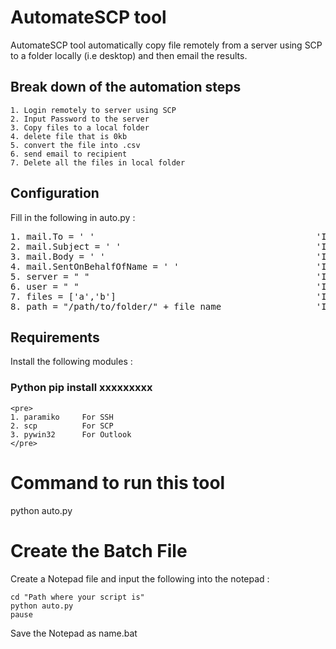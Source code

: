 # AutomateSCP tool

AutomateSCP tool automatically copy file remotely from a server using SCP to a folder locally (i.e desktop) and then email the results.

## Break down of the automation steps
````
1. Login remotely to server using SCP
2. Input Password to the server
3. Copy files to a local folder
4. delete file that is 0kb
5. convert the file into .csv
6. send email to recipient
7. Delete all the files in local folder
````

## Configuration
Fill in the following in auto.py :
<pre>
1. mail.To = ' '                                          'Input email address of the recipient'
2. mail.Subject = ' '                                     'Input email subject name'
3. mail.Body = ' '                                        'Input body of the email'
4. mail.SentOnBehalfOfName = ' '                          'Input email address of the sender'
5. server = " "                                           'Input IP address of the server'
6. user = " "                                             'Input the username of the server'
7. files = ['a','b']                                      'Input the filename(s) of the files in the server'
8. path = "/path/to/folder/" + file_name                  'Input the folder path of the server'
</pre>

## Requirements
Install the following modules :
### Python pip install xxxxxxxxx
````
<pre>
1. paramiko     For SSH
2. scp          For SCP
3. pywin32      For Outlook    
</pre>
````

# Command to run this tool
python auto.py

# Create the Batch File
Create a Notepad file and input the following into the notepad :
```
cd "Path where your script is"
python auto.py
pause
```
Save the Notepad as name.bat
